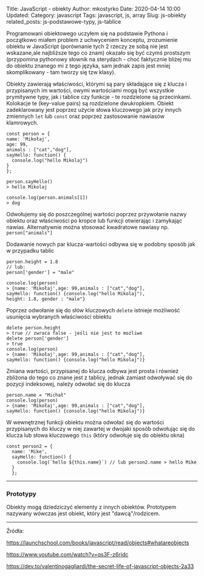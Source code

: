 Title: JavaScript - obiekty
Author: mkostyrko
Date: 2020-04-14
 10:00
Updated:
Category: javascript
Tags: javascript, js, array
Slug: js-obiekty
related_posts: js-podstawowe-typy, js-tablice


Programowani obiektowego uczyłem się na podstawie Pythona i początkowo miałem problem z uchwyceniem konceptu, zrozumienie obiektu w JavaScript (porównanie tych 2 rzeczy ze sobą nie jest wskazane,ale najbliższe tego co znam) okazało się być czymś prostszym (przypomina pythonowy słownik na sterydach - choć faktycznie bliżej mu do obiektu znanego mi z tego języka, sam jednak zapis jest mniej skomplikowany - tam tworzy się tzw klasy).

Obiekty zawierają właściwości, którymi są pary składające się z klucza i przypisanych im wartości, owymi wartościami mogą być wszystkie prymitywne typy, jak i tablice czy funkcje - te rozdzielone są przecinkami. Kolokacje te (key-value pairs) są rozdzielone dwukropkiem. Obiekt zadeklarowany jest poprzez użycie słowa kluczowego jak przy innych zmiennych `let` lub `const` oraz poprzez zastosowanie nawiasów klamrowych.

    const person = {
    name: 'Mikołaj',
    age: 99,
    animals : ["cat","dog"],
    sayHello: function() {
      console.log("hello Mikolaj")
    }
    };

    person.sayHello()
    > hello Mikolaj

    console.log(person.animals[1])
    > dog

Odwołujemy się do poszczególnej wartości poprzez przywołanie nazwy obiektu oraz właściwości po kropce lub funkcji otwierając i zamykając nawias. Alternatywnie można stosować kwadratowe nawiasy np. `person["animals"]`

Dodawanie nowych par klucza-wartości odbywa się w podobny sposób jak w przypadku tablic

    person.height = 1.8
    // lub:
    person['gender'] = "male"

    console.log(person)
    > {name: 'Mikołaj',age: 99,animals : ["cat","dog"],
    sayHello: function() {console.log("hello Mikolaj"), 
    height: 1.8, gender : "male"}

Poprzez odwołanie się do słów kluczowych `delete` istnieje możliwość usunięcia wybranych właściwości obiektu

    delete person.height
    > true // zwraca false - jeśli nie jest to możliwe
    delete person['gender']
    > true
    console.log(person)
    > {name: 'Mikołaj',age: 99,animals : ["cat","dog"],
    sayHello: function() {console.log("hello Mikolaj")}

Zmiana wartości, przypisanej do klucza odbywa jest prosta i również zbliżona do tego co znane jest z tablicy, jednak zamiast odwoływać się do pozycji indeksowej, należy odwołać się do klucza

    person.name = "Michał"
    console.log(person)
    > {name: 'Mikołaj',age: 99,animals : ["cat","dog"],
    sayHello: function() {console.log("hello Mikolaj")}

W wewnętrznej funkcji obiektu można odwołać się do wartości przypisanych do kluczy w niej zawartej w dwojaki sposób odwołując się do klucza lub słowa kluczowego `this` (który odwołuje się do obiektu okna)

    const person2 = {
      name: 'Mike',
      sayHello: function() {
        console.log(`hello ${this.name}`) // lub person2.name > hello Mike
      }
      };

---

### Prototypy

Obiekty mogą dziedziczyć elementy z innych obiektów. Prototypem nazywany wówczas jest obiekt, który jest "dawcą"/rodzicem.

---


Źródła:

https://launchschool.com/books/javascript/read/objects#whatareobjects

https://www.youtube.com/watch?v=qs3F-z6ridc

https://dev.to/valentinogagliardi/the-secret-life-of-javascript-objects-2a33